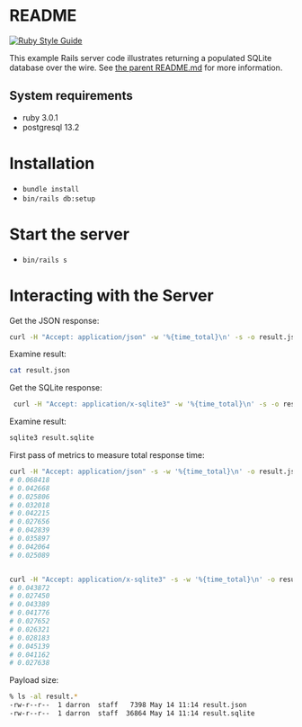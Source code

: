 # README

[![Ruby Style Guide](https://img.shields.io/badge/code_style-standard-brightgreen.svg)](https://github.com/testdouble/standard)

This example Rails server code illustrates returning a populated SQLite database over the wire. See
[the parent README.md](../README.md) for more information.

## System requirements

* ruby 3.0.1
* postgresql 13.2

# Installation

* `bundle install`
* `bin/rails db:setup`

# Start the server

* `bin/rails s`

# Interacting with the Server

Get the JSON response:

```bash
curl -H "Accept: application/json" -w '%{time_total}\n' -s -o result.json http://127.0.0.1:3000/api/v1/books
```

Examine result:

```bash
cat result.json
```

Get the SQLite response:

```bash
 curl -H "Accept: application/x-sqlite3" -w '%{time_total}\n' -s -o result.sqlite http://127.0.0.1:3000/api/v1/books
```

Examine result:

```bash
sqlite3 result.sqlite
```

First pass of metrics to measure total response time:

```bash
curl -H "Accept: application/json" -s -w '%{time_total}\n' -o result.json http://127.0.0.1:3000/api/v1/books
# 0.068418
# 0.042668
# 0.025806
# 0.032018
# 0.042215
# 0.027656
# 0.042839
# 0.035897
# 0.042064
# 0.025089


curl -H "Accept: application/x-sqlite3" -s -w '%{time_total}\n' -o result.sqlite http://127.0.0.1:3000/api/v1/books
# 0.043872
# 0.027450
# 0.043389
# 0.041776
# 0.027652
# 0.026321
# 0.028183
# 0.045139
# 0.041162
# 0.027638
```

Payload size:

```bash
% ls -al result.*                                                                                                  
-rw-r--r--  1 darron  staff   7398 May 14 11:14 result.json
-rw-r--r--  1 darron  staff  36864 May 14 11:14 result.sqlite
```
